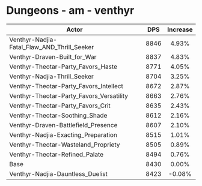 # Dungeons - am - venthyr
| Actor | DPS | Increase |
|---|:---:|:---:|
|Venthyr-Nadjia-Fatal_Flaw_AND_Thrill_Seeker|8846|4.93%|
|Venthyr-Draven-Built_for_War|8837|4.83%|
|Venthyr-Theotar-Party_Favors_Haste|8771|4.05%|
|Venthyr-Nadjia-Thrill_Seeker|8704|3.25%|
|Venthyr-Theotar-Party_Favors_Intellect|8672|2.87%|
|Venthyr-Theotar-Party_Favors_Versatility|8663|2.76%|
|Venthyr-Theotar-Party_Favors_Crit|8635|2.43%|
|Venthyr-Theotar-Soothing_Shade|8612|2.16%|
|Venthyr-Draven-Battlefield_Presence|8607|2.10%|
|Venthyr-Nadjia-Exacting_Preparation|8515|1.01%|
|Venthyr-Theotar-Wasteland_Propriety|8505|0.89%|
|Venthyr-Theotar-Refined_Palate|8494|0.76%|
|Base|8430|0.00%|
|Venthyr-Nadjia-Dauntless_Duelist|8423|-0.08%|
